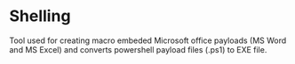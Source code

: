 # Shelling
Tool used for creating macro embeded Microsoft office payloads (MS Word and MS Excel) and converts powershell payload files (.ps1) to EXE file.
